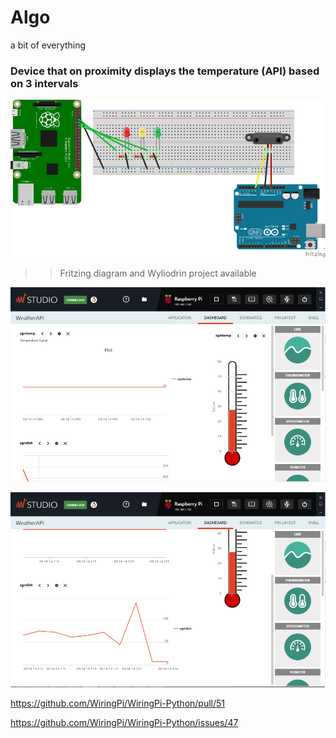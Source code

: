 # Algo
a bit of everything
    
  
### Device that on proximity displays the temperature (API) based on 3 intervals

![](schema.png)
>> Fritzing diagram and Wyliodrin project available

![](wyliodrin1.png)

![](wyliodrin2.png)


https://github.com/WiringPi/WiringPi-Python/pull/51

https://github.com/WiringPi/WiringPi-Python/issues/47

